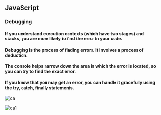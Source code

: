 ## JavaScript
### Debugging
#### **If you understand execution contexts (which have two stages) and stacks, you are more likely to find the error in your code.** 
#### **Debugging is the process of finding errors. It involves a process of deduction.**
#### The console helps narrow down the area in which the error is located, so you can try to find the exact error.
#### **If you know that you may get an error, you can handle it gracefully using the try, catch, finally statements.** 

![ca](https://www.theschoolrun.com/sites/theschoolrun.com/files/u9/debugging_cycle.png)

![ca1](https://javascript.info/article/debugging-chrome/chrome-sources-debugger-pause.svg)